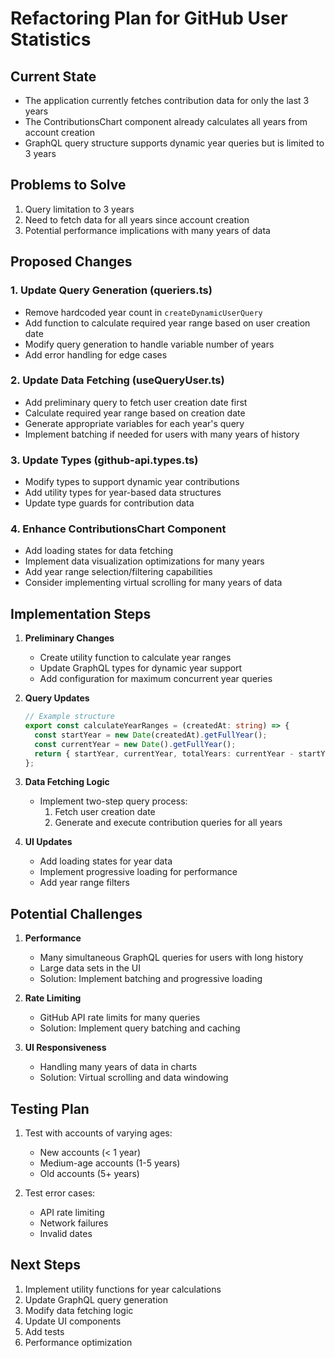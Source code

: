 # Refactoring Plan for GitHub User Statistics

## Current State
- The application currently fetches contribution data for only the last 3 years
- The ContributionsChart component already calculates all years from account creation
- GraphQL query structure supports dynamic year queries but is limited to 3 years

## Problems to Solve
1. Query limitation to 3 years
2. Need to fetch data for all years since account creation
3. Potential performance implications with many years of data

## Proposed Changes

### 1. Update Query Generation (queriers.ts)
- Remove hardcoded year count in `createDynamicUserQuery`
- Add function to calculate required year range based on user creation date
- Modify query generation to handle variable number of years
- Add error handling for edge cases

### 2. Update Data Fetching (useQueryUser.ts)
- Add preliminary query to fetch user creation date first
- Calculate required year range based on creation date
- Generate appropriate variables for each year's query
- Implement batching if needed for users with many years of history

### 3. Update Types (github-api.types.ts)
- Modify types to support dynamic year contributions
- Add utility types for year-based data structures
- Update type guards for contribution data

### 4. Enhance ContributionsChart Component
- Add loading states for data fetching
- Implement data visualization optimizations for many years
- Add year range selection/filtering capabilities
- Consider implementing virtual scrolling for many years of data

## Implementation Steps

1. **Preliminary Changes**
   - Create utility function to calculate year ranges
   - Update GraphQL types for dynamic year support
   - Add configuration for maximum concurrent year queries

2. **Query Updates**
   ```typescript
   // Example structure
   export const calculateYearRanges = (createdAt: string) => {
     const startYear = new Date(createdAt).getFullYear();
     const currentYear = new Date().getFullYear();
     return { startYear, currentYear, totalYears: currentYear - startYear + 1 };
   };
   ```

3. **Data Fetching Logic**
   - Implement two-step query process:
     1. Fetch user creation date
     2. Generate and execute contribution queries for all years

4. **UI Updates**
   - Add loading states for year data
   - Implement progressive loading for performance
   - Add year range filters

## Potential Challenges

1. **Performance**
   - Many simultaneous GraphQL queries for users with long history
   - Large data sets in the UI
   - Solution: Implement batching and progressive loading

2. **Rate Limiting**
   - GitHub API rate limits for many queries
   - Solution: Implement query batching and caching

3. **UI Responsiveness**
   - Handling many years of data in charts
   - Solution: Virtual scrolling and data windowing

## Testing Plan

1. Test with accounts of varying ages:
   - New accounts (< 1 year)
   - Medium-age accounts (1-5 years)
   - Old accounts (5+ years)

2. Test error cases:
   - API rate limiting
   - Network failures
   - Invalid dates

## Next Steps

1. Implement utility functions for year calculations
2. Update GraphQL query generation
3. Modify data fetching logic
4. Update UI components
5. Add tests
6. Performance optimization
